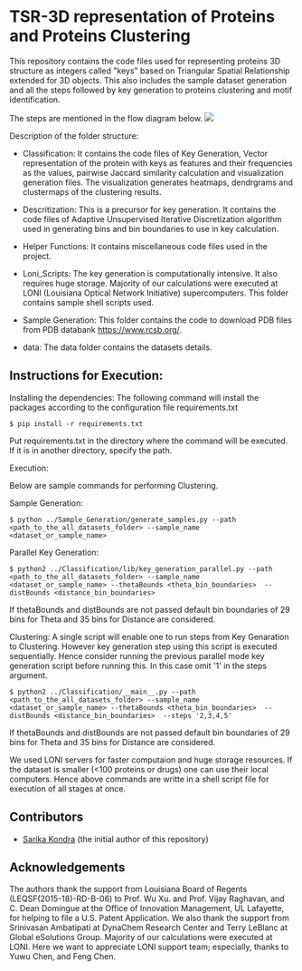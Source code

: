 # TSR-3D representation of Proteins and Proteins Clustering
This repository contains the code files used for representing proteins 3D structure as integers called "keys" based on Triangular Spatial Relationship extended for 3D objects. This also includes the sample dataset generation and all the steps followed by key generation to proteins clustering and motif identification.


The steps are mentioned in the flow diagram below.
![](https://user-images.githubusercontent.com/16475732/100969938-9074b200-34f9-11eb-8c9f-45771abcd777.png)

Description of the folder structure:
* Classification: It contains the code files of Key Generation, Vector representation of the protein with keys as features and their frequencies as the values, pairwise Jaccard similarity calculation and visualization generation files. The visualization generates heatmaps, dendrgrams and clustermaps of the clustering results.
* Descritization: This is a precursor for key generation. It contains the code files of Adaptive Unsupervised Iterative Discretization algorithm used in generating bins and bin boundaries to use in key calculation.
* Helper Functions: It contains miscellaneous code files used in the project.
* Loni_Scripts: The key generation is computationally intensive. It also requires huge storage. Majority of our calculations were executed at LONI (Louisiana Optical Network Initiative) supercomputers. This folder contains sample shell scripts used.
* Sample Generation: This folder contains the code to download PDB files from PDB databank https://www.rcsb.org/.

* data: The data folder contains the datasets details.

## Instructions for Execution:
Installing the dependencies:
The following command will install the packages according to the configuration file requirements.txt

```
$ pip install -r requirements.txt
```

Put requirements.txt in the directory where the command will be executed. If it is in another directory, specify the path.

Execution:

Below are sample commands for performing Clustering.

Sample Generation:

```
$ python ../Sample_Generation/generate_samples.py --path <path_to_the_all_datasets_folder> --sample_name <dataset_or_sample_name>
```
Parallel Key Generation:
```
$ python2 ../Classification/lib/key_generation_parallel.py --path <path_to_the_all_datasets_folder> --sample_name <dataset_or_sample_name> --thetaBounds <theta_bin_boundaries>  --distBounds <distance_bin_boundaries> 
```
If thetaBounds and distBounds are not passed default bin boundaries of 29 bins for Theta and 35 bins for Distance are considered.

Clustering:
A single script will enable one to run steps from Key Genaration to Clustering. However key generation step using this script is executed sequentially. Hence consider running the previous parallel mode key generation script before running this. In this case omit '1' in the steps argument.

```
$ python2 ../Classification/__main__.py --path <path_to_the_all_datasets_folder> --sample_name <dataset_or_sample_name> --thetaBounds <theta_bin_boundaries>  --distBounds <distance_bin_boundaries>  --steps '2,3,4,5'
```
If thetaBounds and distBounds are not passed default bin boundaries of 29 bins for Theta and 35 bins for Distance are considered.

We used LONI servers for faster computaion and huge storage resources. If the dataset is smaller (<100 proteins or drugs) one can use their local computers. Hence above commands are writte in a shell script file for execution of all stages at once.

## Contributors

* [Sarika Kondra](mailto:sarika.vm35@gmail.com) (the initial author of this repository)

## Acknowledgements

The authors thank the support from Louisiana Board of Regents (LEQSF(2015-18)-RD-B-06) to Prof. Wu Xu. and Prof. Vijay Raghavan, and C. Dean Domingue at the Office of Innovation Management, UL Lafayette, for helping to file a U.S. Patent Application. We also thank the support from Srinivasan Ambatipati at DynaChem Research Center and Terry LeBlanc at Global eSolutions Group. Majority of our calculations were executed at LONI. Here we want to appreciate LONI support team; especially, thanks to Yuwu Chen, and Feng Chen.
